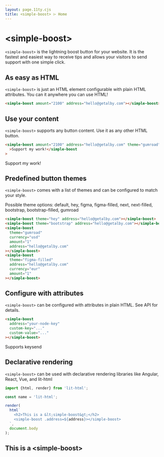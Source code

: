 ```yaml
---
layout: page.11ty.cjs
title: <simple-boost> ⌲ Home
---
```


# &lt;simple-boost>

`<simple-boost>` is the lightning boost button for your website. It is the fastest and easiest way to receive tips and allows your visitors to send support with one simple click.

## As easy as HTML

<section class="columns">
  <div>

`<simple-boost>` is just an HTML element configurable with plain HTML attributes. You can it anywhere you can use HTML!

```html
<simple-boost amount="2100" address="hello@getalby.com"></simple-boost>
```

  </div>
  <div>

<simple-boost amount="2100" address="hello@getalby.com"></simple-boost>

  </div>
</section>

## Use your content

`<simple-boost>` supports any button content. Use it as any other HTML button.

<section class="columns">
  <div>

```html
<simple-boost amount="2100" address="hello@getalby.com" theme="gumroad"
  >Support my work!</simple-boost
>
```

  </div>
  <div>

<simple-boost amount="2100" address="hello@getalby.com" theme="gumroad">Support my work!</simple-boost>

  </div>
</section>

## Predefined button themes

`<simple-boost>` comes with a list of themes and can be configured to match your style.

Possible theme options: default, hey, figma, figma-filled, next, next-filled, bootstrap, bootstrap-filled, gumroad

<section class="columns">
  <div>

```html
<simple-boost theme="hey" address="hello@getalby.com"></simple-boost>
<simple-boost theme="bootstrap" address="hello@getalby.com"></simple-boost>
<simple-boost
  theme="gumroad"
  currency="usd"
  amount="1"
  address="hello@getalby.com"
></simple-boost>
<simple-boost
  theme="figma-filled"
  address="hello@getalby.com"
  currency="eur"
  amount="1"
></simple-boost>
```

  </div>
  <div>

<simple-boost theme="hey" address="hello@getalby.com"></simple-boost>
<simple-boost theme="bootstrap" address="hello@getalby.com"></simple-boost>
<simple-boost theme="gumroad" currency="USD" amount="1" address="hello@getalby.com"></simple-boost>
<simple-boost theme="figma-filled" currency="eur" amount="1" address="hello@getalby.com"></simple-boost>

  </div>
</section>

## Configure with attributes

<section class="columns">
  <div>

`<simple-boost>` can be configured with attributes in plain HTML. See API for details.

```html
<simple-boost
  address="your-node-key"
  custom-key="..."
  custom-value="..."
></simple-boost>
```

  </div>
  <div>

<simple-boost method="keysend" address="030a58b8653d32b99200a2334cfe913e51dc7d155aa0116c176657a4f1722677a3" custom-key="696969" custom-value="3wQCCrfOAMYNzOh1sL05">Supports keysend</simple-boost>

  </div>
</section>

## Declarative rendering

<section class="columns">
  <div>

`<simple-boost>` can be used with declarative rendering libraries like Angular, React, Vue, and lit-html

```js
import {html, render} from 'lit-html';

const name = 'lit-html';

render(
  html`
    <h2>This is a &lt;simple-boost&gt;</h2>
    <simple-boost .address=${address}></simple-boost>
  `,
  document.body
);
```

  </div>
  <div>

<h2>This is a &lt;simple-boost&gt;</h2>
<simple-boost address="hello@getalby.com"></simple-boost>

  </div>
</section>
